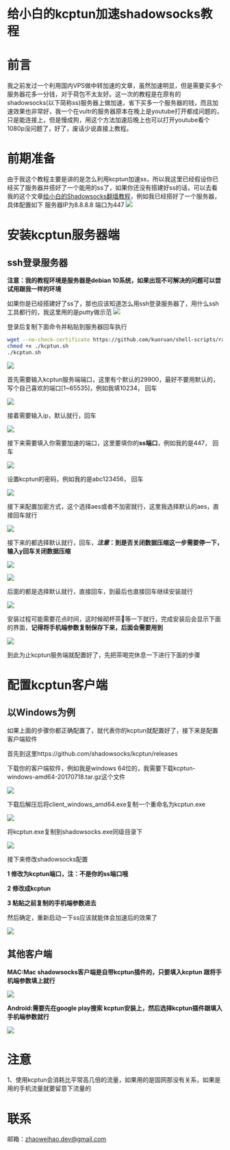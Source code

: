 # 给小白的kcptun加速shadowsocks教程

# 前言

  我之前发过一个利用国内VPS做中转加速的文章，虽然加速明显，但是需要买多个服务器花多一分钱，对于荷包不太友好。这一次的教程是在原有的shadowsocks(以下简称ss)服务器上做加速，省下买多一个服务器的钱，而且加速效果也非常好，我一个在vultr的服务器原本在晚上是youtube打开都成问题的，只是能连接上，但是慢成狗，用这个方法加速后晚上也可以打开youtube看个1080p没问题了，好了，废话少说直接上教程。

# 前期准备
  由于我这个教程主要是讲的是怎么利用kcptun加速ss，所以我这里已经假设你已经买了服务器并搭好了一个能用的ss了，如果你还没有搭建好ss的话，可以去看我的这个文章[给小白的Shadowsocks翻墙教程](./README.md)，例如我已经搭好了一个服务器，具体配置如下 服务器IP为8.8.8.8 端口为447
  ![](./images/kcptun/16.png)

# 安装kcptun服务器端

## ssh登录服务器

**注意：我的教程环境是服务器是debian 10系统，如果出现不可解决的问题可以尝试用跟我一样的环境**

  如果你是已经搭建好了ss了，那也应该知道怎么用ssh登录服务器了，用什么ssh工具都行的，我这里用的是putty做示范
  ![](./images/kcptun/1.png)

登录后复制下面命令并粘贴到服务器回车执行

```bash
wget --no-check-certificate https://github.com/kuoruan/shell-scripts/raw/master/kcptun/kcptun.sh
chmod +x ./kcptun.sh
./kcptun.sh
```



![](./images/kcptun/2.png)

首先需要输入kcptun服务端端口，这里有个默认的29900，最好不要用默认的，写个自己喜欢的端口[1~65535]，例如我填10234， 回车

![](./images/kcptun/3.png)

接着需要输入ip，默认就行，回车

![](./images/kcptun/4.png)

接下来需要填入你需要加速的端口，这里要填你的**ss端口**，例如我的是447， 回车

![](./images/kcptun/5.png)

设置kcptun的密码，例如我的是abc123456， 回车

![](./images/kcptun/6.png)

接下来配置加密方式，这个选择aes或者不加密就行，这里我选择默认的aes，直接回车就行

![](./images/kcptun/7.png)

接下来的都选择默认就行，回车，***注意*：到是否关闭数据压缩这一步需要停一下，输入y回车关闭数据压缩**

![](./images/kcptun/9.png)

![](./images/kcptun/10.png)

后面的都是选择默认就行，直接回车，到最后也直接回车继续安装就行

![](./images/kcptun/11.png)

安装过程可能需要花点时间，这时候砌杯茶🍵等一下就行，完成安装后会显示下面的界面，**记得将手机端参数复制保存下来，后面会需要用到**

![](./images/kcptun/12.png)

到此为止kcptun服务端就配置好了，先把茶喝完休息一下进行下面的步骤

# 配置kcptun客户端

## 以Windows为例

如果上面的步骤你都正确配置了，就代表你的kcptun就配置好了，接下来是配置客户端软件

首先到这里https://github.com/shadowsocks/kcptun/releases

下载你的客户端软件，例如我是windows 64位的，我需要下载kcptun-windows-amd64-20170718.tar.gz这个文件

![](./images/kcptun/13.png)

下载后解压后将client_windows_amd64.exe复制一个重命名为kcptun.exe

![](./images/kcptun/14.png)

将kcptun.exe复制到shadowsocks.exe同级目录下

![](./images/kcptun/15.png)

接下来修改shadowsocks配置

**1 修改为kcptun端口，注：不是你的ss端口哦**

**2 修改成kcptun**

**3 粘贴之前复制的手机端参数进去**

然后确定，重新启动一下ss应该就能体会加速后的效果了

![](./images/kcptun/17.png)



## 其他客户端

**MAC:Mac shadowsocks客户端是自带kcptun插件的，只要填入kcptun 跟将手机端参数填上就行**

![](./images/kcptun/mac.png)

**Android:需要先在google play搜索 kcptun安装上，然后选择kcptun插件跟填入手机端参数就行**

![](./images/kcptun/android.jpg)

# 注意

1、使用kcptun会消耗比平常高几倍的流量，如果用的是固网那没有关系，如果是用的手机流量就要留意下流量的



# 联系

邮箱：zhaoweihao.dev@gmail.com